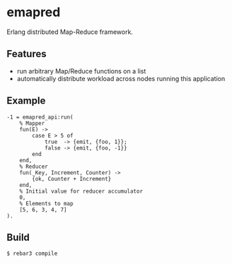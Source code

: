 emapred
=======

Erlang distributed Map-Reduce framework.

Features
--------

 - run arbitrary Map/Reduce functions on a list
 - automatically distribute workload across nodes running this application

Example
-------

    -1 = emapred_api:run(
        % Mapper
        fun(E) ->
            case E > 5 of
                true  -> {emit, {foo, 1}};
                false -> {emit, {foo, -1}}
            end
        end,
        % Reducer
        fun(_Key, Increment, Counter) ->
            {ok, Counter + Increment}
        end,
        % Initial value for reducer accumulator
        0,
        % Elements to map
        [5, 6, 3, 4, 7]
    ).

Build
-----

    $ rebar3 compile
